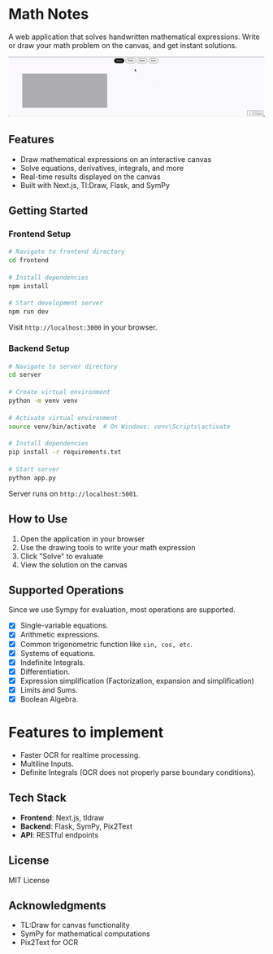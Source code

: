 # Math Notes

A web application that solves handwritten mathematical expressions. Write or draw your math problem on the canvas, and get instant solutions.

![demo](examples/demo.gif)
## Features

- Draw mathematical expressions on an interactive canvas
- Solve equations, derivatives, integrals, and more
- Real-time results displayed on the canvas
- Built with Next.js, Tl:Draw, Flask, and SymPy

## Getting Started

### Frontend Setup

```bash
# Navigate to frontend directory
cd frontend

# Install dependencies
npm install

# Start development server
npm run dev
```

Visit `http://localhost:3000` in your browser.

### Backend Setup

```bash
# Navigate to server directory
cd server

# Create virtual environment
python -m venv venv

# Activate virtual environment
source venv/bin/activate  # On Windows: venv\Scripts\activate

# Install dependencies
pip install -r requirements.txt

# Start server
python app.py
```

Server runs on `http://localhost:5001`.

## How to Use

1. Open the application in your browser
2. Use the drawing tools to write your math expression
3. Click "Solve" to evaluate
4. View the solution on the canvas

## Supported Operations
Since we use Sympy for evaluation, most operations are supported.
- [x] Single-variable equations.
- [x] Arithmetic expressions.
- [x] Common trigonometric function like `sin, cos, etc`.
- [x] Systems of equations.
- [x] Indefinite Integrals.
- [x] Differentiation.
- [x] Expression simplification (Factorization, expansion and simplification)
- [x] Limits and Sums.
- [x] Boolean Algebra.

# Features to implement
- Faster OCR for realtime processing.
- Multiline Inputs.
- Definite Integrals (OCR does not properly parse boundary conditions).

## Tech Stack

- **Frontend**: Next.js, tldraw
- **Backend**: Flask, SymPy, Pix2Text
- **API**: RESTful endpoints

## License

MIT License

## Acknowledgments

- TL:Draw for canvas functionality
- SymPy for mathematical computations
- Pix2Text for OCR 